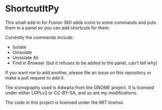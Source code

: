 # ShortcutItPy

This small add-in for Fusion 360 adds icons to some commands and puts them in
a panel so you can add shortcuts for them.

Currently the commands include:
- Isolate
- Unisolate
- Unisolate All
- Find in Browser (but it refuses to be added to the panel, can't tell why)

If you want me to add another, please file an issue on this repository or make
a pull request to add it.

The iconography used is Adwaita from the GNOME project. It is licensed under
either LGPLv3 or CC-BY-SA, and so are my modifications.

The code in this project is licensed under the MIT license.
